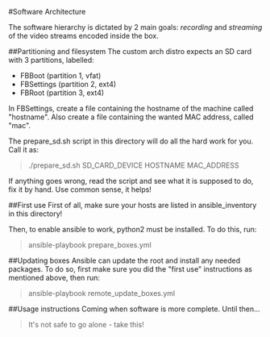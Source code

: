 #Software Architecture

The software hierarchy is dictated by 2 main goals: _recording_ and _streaming_ of the video streams encoded inside the box.

##Partitioning and filesystem
The custom arch distro expects an SD card with 3 partitions, labelled:
- FBBoot (partition 1, vfat)
- FBSettings (partition 2, ext4)
- FBRoot (partition 3, ext4)

In FBSettings, create a file containing the hostname of the machine called "hostname". Also create a file containing the wanted MAC address, called "mac".

The prepare_sd.sh script in this directory will do all the hard work for you. Call it as:

> ./prepare_sd.sh SD_CARD_DEVICE HOSTNAME MAC_ADDRESS

If anything goes wrong, read the script and see what it is supposed to do, fix it by hand.
Use common sense, it helps!

##First use
First of all, make sure your hosts are listed in ansible_inventory in this directory!

Then, to enable ansible to work, python2 must be installed. To do this, run:
> ansible-playbook prepare_boxes.yml

##Updating boxes
Ansible can update the root and install any needed packages. To do so, first make sure you did the "first use" instructions as mentioned above, then run:
> ansible-playbook remote_update_boxes.yml

##Usage instructions
Coming when software is more complete. Until then...
> It's not safe to go alone - take this!

